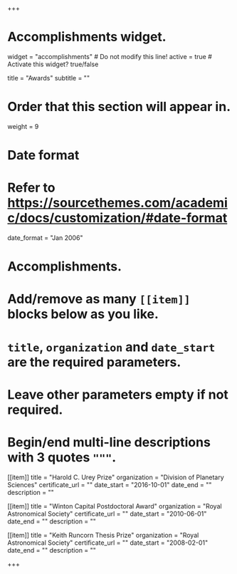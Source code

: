 +++
# Accomplishments widget.
widget = "accomplishments"  # Do not modify this line!
active = true  # Activate this widget? true/false

title = "Awards"
subtitle = ""

# Order that this section will appear in.
weight = 9

# Date format
#   Refer to https://sourcethemes.com/academic/docs/customization/#date-format
date_format = "Jan 2006"

# Accomplishments.
#   Add/remove as many `[[item]]` blocks below as you like.
#   `title`, `organization` and `date_start` are the required parameters.
#   Leave other parameters empty if not required.
#   Begin/end multi-line descriptions with 3 quotes `"""`.

[[item]]
  title = "Harold C. Urey Prize"
  organization = "Division of Planetary Sciences"
  certificate_url = ""
  date_start = "2016-10-01"
  date_end = ""
  description = ""

[[item]]
  title = "Winton Capital Postdoctoral Award"
  organization = "Royal Astronomical Society"
  certificate_url = ""
  date_start = "2010-06-01"
  date_end = ""
  description = ""

[[item]]
  title = "Keith Runcorn Thesis Prize"
  organization = "Royal Astronomical Society"
  certificate_url = ""
  date_start = "2008-02-01"
  date_end = ""
  description = ""

+++
